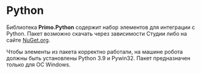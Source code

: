 # Python
Библиотека **Primo.Python** содержит набор элементов для интеграции с Python. Пакет возможно скачать через зависимости Студии либо на сайте [NuGet.org](https://www.nuget.org/packages/Primo.Python).

Чтобы элементы из пакета корректно работали, на машине робота должны быть установлены Python 3.9 и Pywin32. Пакет предназначен только для ОС Windows.


